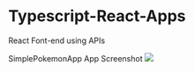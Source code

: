 # Typescript-React-Apps
React Font-end using APIs 

SimplePokemonApp
App Screenshot
<img src="https://raw.githubusercontent.com/alphoenixbiz/Typescript-React-Apps/Capture.PNG">




